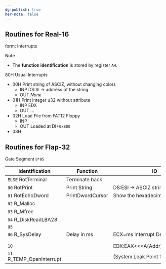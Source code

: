 ```yaml
---
dg-publish: true
her-note: false
---
```


## Routines for Real-16

form: Interrupts

Note

- The **function identification** is stored by register `AH`.



80H Usual Interrupts
- 00H Print string of ASCIZ, without changing colors
    - INP DS:SI -> address of the string
    - OUT *None*
- 01H Print Integer u32 without attribute
	- INP EDX
	- OUT ...
- 02H Load File from FAT12 Floppy
	- INP 
	- OUT Loaded at DI+`0x800`
- 03H



## Routines for Flap-32

Gate Segment `8*05` 

| Identification            | Function         | IO                             |
| ------------------------- | ---------------- | ------------------------------ |
| `ELSE` RotTerminal        | Terminate back   |                                |
| `00` RotPrint             | Print String     | DS:ESI → ASCIZ string          |
| `01` RotEchoDword         | PrintDwordCursor | Show the hexadecimal of EDX    |
| `02` R_Malloc             |                  |                                |
| `03` R_Mfree              |                  |                                |
| `04` R_DiskReadLBA28      |                  |                                |
| `05`                      |                  |                                |
| `06` R_SysDelay           | Delay in ms      | ECX=ms Interrupt Dependent     |
|                           |                  |                                |
|                           |                  |                                |
| `10`                      |                  | EDX:EAX<<<A(Addr)B(Len)C(Prop) |
| `11` R_TEMP_OpenInterrupt |                  | (System Leak Point **TODO**)   |


